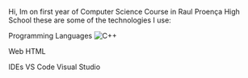 Hi, Im on first year of Computer Science Course in Raul Proença High School these are some of the technologies I use: 

Programming Languages
![C++](https://img.shields.io/badge/c++-%2300599C.svg?style=for-the-badge&logo=c%2B%2B&logoColor=white)

Web
HTML

IDEs
VS Code Visual Studio 
